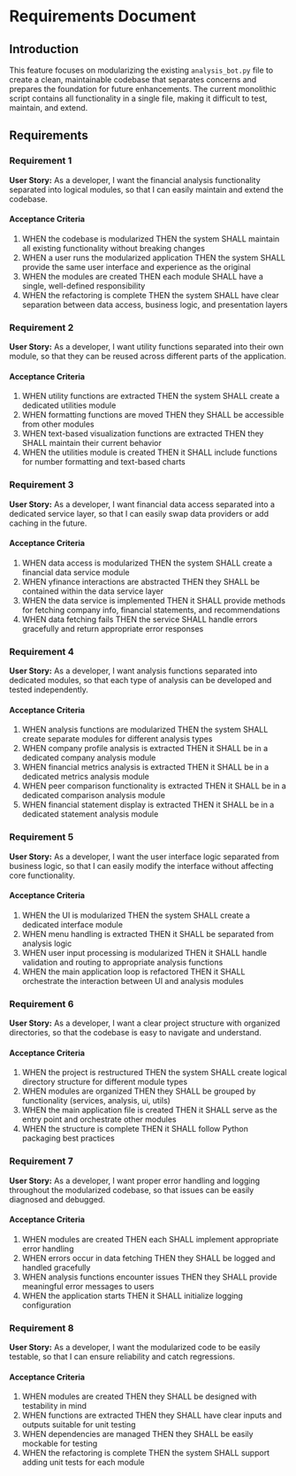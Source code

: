 # Requirements Document

## Introduction

This feature focuses on modularizing the existing `analysis_bot.py` file to create a clean, maintainable codebase that separates concerns and prepares the foundation for future enhancements. The current monolithic script contains all functionality in a single file, making it difficult to test, maintain, and extend.

## Requirements

### Requirement 1

**User Story:** As a developer, I want the financial analysis functionality separated into logical modules, so that I can easily maintain and extend the codebase.

#### Acceptance Criteria

1. WHEN the codebase is modularized THEN the system SHALL maintain all existing functionality without breaking changes
2. WHEN a user runs the modularized application THEN the system SHALL provide the same user interface and experience as the original
3. WHEN the modules are created THEN each module SHALL have a single, well-defined responsibility
4. WHEN the refactoring is complete THEN the system SHALL have clear separation between data access, business logic, and presentation layers

### Requirement 2

**User Story:** As a developer, I want utility functions separated into their own module, so that they can be reused across different parts of the application.

#### Acceptance Criteria

1. WHEN utility functions are extracted THEN the system SHALL create a dedicated utilities module
2. WHEN formatting functions are moved THEN they SHALL be accessible from other modules
3. WHEN text-based visualization functions are extracted THEN they SHALL maintain their current behavior
4. WHEN the utilities module is created THEN it SHALL include functions for number formatting and text-based charts

### Requirement 3

**User Story:** As a developer, I want financial data access separated into a dedicated service layer, so that I can easily swap data providers or add caching in the future.

#### Acceptance Criteria

1. WHEN data access is modularized THEN the system SHALL create a financial data service module
2. WHEN yfinance interactions are abstracted THEN they SHALL be contained within the data service layer
3. WHEN the data service is implemented THEN it SHALL provide methods for fetching company info, financial statements, and recommendations
4. WHEN data fetching fails THEN the service SHALL handle errors gracefully and return appropriate error responses

### Requirement 4

**User Story:** As a developer, I want analysis functions separated into dedicated modules, so that each type of analysis can be developed and tested independently.

#### Acceptance Criteria

1. WHEN analysis functions are modularized THEN the system SHALL create separate modules for different analysis types
2. WHEN company profile analysis is extracted THEN it SHALL be in a dedicated company analysis module
3. WHEN financial metrics analysis is extracted THEN it SHALL be in a dedicated metrics analysis module
4. WHEN peer comparison functionality is extracted THEN it SHALL be in a dedicated comparison analysis module
5. WHEN financial statement display is extracted THEN it SHALL be in a dedicated statement analysis module

### Requirement 5

**User Story:** As a developer, I want the user interface logic separated from business logic, so that I can easily modify the interface without affecting core functionality.

#### Acceptance Criteria

1. WHEN the UI is modularized THEN the system SHALL create a dedicated interface module
2. WHEN menu handling is extracted THEN it SHALL be separated from analysis logic
3. WHEN user input processing is modularized THEN it SHALL handle validation and routing to appropriate analysis functions
4. WHEN the main application loop is refactored THEN it SHALL orchestrate the interaction between UI and analysis modules

### Requirement 6

**User Story:** As a developer, I want a clear project structure with organized directories, so that the codebase is easy to navigate and understand.

#### Acceptance Criteria

1. WHEN the project is restructured THEN the system SHALL create logical directory structure for different module types
2. WHEN modules are organized THEN they SHALL be grouped by functionality (services, analysis, ui, utils)
3. WHEN the main application file is created THEN it SHALL serve as the entry point and orchestrate other modules
4. WHEN the structure is complete THEN it SHALL follow Python packaging best practices

### Requirement 7

**User Story:** As a developer, I want proper error handling and logging throughout the modularized codebase, so that issues can be easily diagnosed and debugged.

#### Acceptance Criteria

1. WHEN modules are created THEN each SHALL implement appropriate error handling
2. WHEN errors occur in data fetching THEN they SHALL be logged and handled gracefully
3. WHEN analysis functions encounter issues THEN they SHALL provide meaningful error messages to users
4. WHEN the application starts THEN it SHALL initialize logging configuration

### Requirement 8

**User Story:** As a developer, I want the modularized code to be easily testable, so that I can ensure reliability and catch regressions.

#### Acceptance Criteria

1. WHEN modules are created THEN they SHALL be designed with testability in mind
2. WHEN functions are extracted THEN they SHALL have clear inputs and outputs suitable for unit testing
3. WHEN dependencies are managed THEN they SHALL be easily mockable for testing
4. WHEN the refactoring is complete THEN the system SHALL support adding unit tests for each module